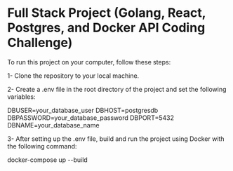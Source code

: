# Full Stack Project (Golang, React, Postgres, and Docker API Coding Challenge)

To run this project on your computer, follow these steps:

1- Clone the repository to your local machine.

2- Create a .env file in the root directory of the project and set the following variables:

DBUSER=your_database_user
DBHOST=postgresdb
DBPASSWORD=your_database_password
DBPORT=5432
DBNAME=your_database_name

3- After setting up the .env file, build and run the project using Docker with the following command:

docker-compose up --build
